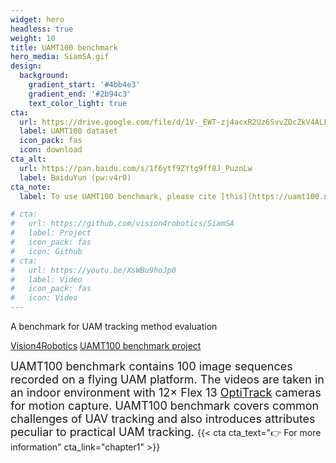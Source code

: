 ```yaml
---
widget: hero
headless: true
weight: 10
title: UAMT100 benchmark
hero_media: SiamSA.gif
design:
  background:
    gradient_start: '#4bb4e3'
    gradient_end: '#2b94c3'
    text_color_light: true
cta:
  url: https://drive.google.com/file/d/1V-_EWT-zj4acxR2Uz6SvvZDcZkV4ALFO/view?usp=sharing
  label: UAMT100 dataset
  icon_pack: fas
  icon: download
cta_alt:
  url: https://pan.baidu.com/s/1f6ytf9ZYtg9ff8J_PuznLw
  label: BaiduYun (pw:v4r0)
cta_note:
  label: To use UAMT100 benchmark, please cite [this](https://uamt100.netlify.app/docs/cite/)

# cta:
#   url: https://github.com/vision4robotics/SiamSA
#   label: Project
#   icon_pack: fas
#   icon: Github
# cta:
#   url: https://youtu.be/XsWBu9hoJp0
#   label: Video
#   icon_pack: fas
#   icon: Video
---
```


A benchmark for UAM tracking method evaluation

<a class="github-button" href="https://vision4robotics.github.io/" data-icon="octicon-star" data-size="large" data-show-count="false" aria-label="Vision4Robotics">Vision4Robotics</a>
<a class="github-button" href="https://github.com/vision4robotics/SiamSA" data-icon="octicon-star" data-size="large" data-show-count="true" aria-label="UAMT100 benchmark project">UAMT100 benchmark project</a><script async defer src="https://buttons.github.io/buttons.js"></script>

<font size=4>UAMT100 benchmark contains 100 image sequences recorded on a flying UAM platform. The videos are taken in an indoor environment with 12× Flex 13 [OptiTrack](https://optitrack.com/) cameras for motion capture. UAMT100 benchmark covers common challenges of UAV tracking and also introduces attributes peculiar to practical UAM tracking. </font>
{{< cta cta_text="👉 For more information" cta_link="chapter1" >}}


